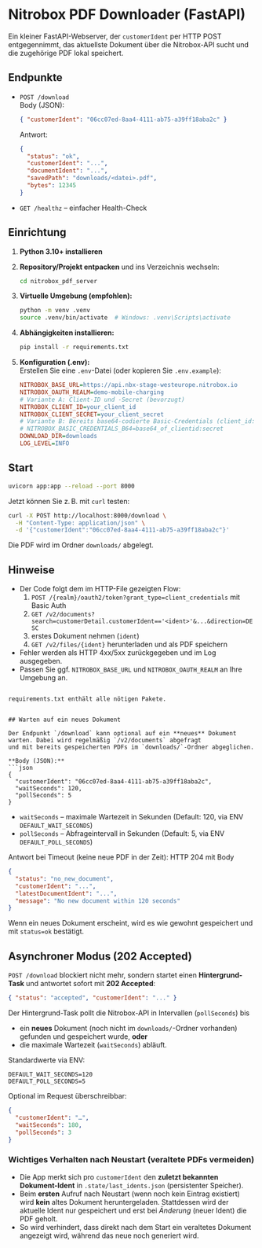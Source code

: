 # Nitrobox PDF Downloader (FastAPI)

Ein kleiner FastAPI-Webserver, der `customerIdent` per HTTP POST entgegennimmt, das aktuellste Dokument über die Nitrobox-API sucht und die zugehörige PDF lokal speichert.

## Endpunkte

- `POST /download`  
  Body (JSON):
  ```json
  { "customerIdent": "06cc07ed-8aa4-4111-ab75-a39ff18aba2c" }
  ```
  Antwort:
  ```json
  {
    "status": "ok",
    "customerIdent": "...",
    "documentIdent": "...",
    "savedPath": "downloads/<datei>.pdf",
    "bytes": 12345
  }
  ```

- `GET /healthz` – einfacher Health-Check

## Einrichtung

1. **Python 3.10+ installieren**

2. **Repository/Projekt entpacken** und ins Verzeichnis wechseln:
   ```bash
   cd nitrobox_pdf_server
   ```

3. **Virtuelle Umgebung (empfohlen):**
   ```bash
   python -m venv .venv
   source .venv/bin/activate  # Windows: .venv\Scripts\activate
   ```

4. **Abhängigkeiten installieren:**
   ```bash
   pip install -r requirements.txt
   ```

5. **Konfiguration (.env):**  
   Erstellen Sie eine `.env`-Datei (oder kopieren Sie `.env.example`):
   ```ini
   NITROBOX_BASE_URL=https://api.nbx-stage-westeurope.nitrobox.io
   NITROBOX_OAUTH_REALM=demo-mobile-charging
   # Variante A: Client-ID und -Secret (bevorzugt)
   NITROBOX_CLIENT_ID=your_client_id
   NITROBOX_CLIENT_SECRET=your_client_secret
   # Variante B: Bereits base64-codierte Basic-Credentials (client_id:client_secret)
   # NITROBOX_BASIC_CREDENTIALS_B64=base64_of_clientid:secret
   DOWNLOAD_DIR=downloads
   LOG_LEVEL=INFO
   ```

## Start

```bash
uvicorn app:app --reload --port 8000
```

Jetzt können Sie z. B. mit `curl` testen:

```bash
curl -X POST http://localhost:8000/download \
  -H "Content-Type: application/json" \
  -d '{"customerIdent":"06cc07ed-8aa4-4111-ab75-a39ff18aba2c"}'
```

Die PDF wird im Ordner `downloads/` abgelegt.

## Hinweise

- Der Code folgt dem im HTTP-File gezeigten Flow:
  1. `POST /{realm}/oauth2/token?grant_type=client_credentials` mit Basic Auth
  2. `GET /v2/documents?search=customerDetail.customerIdent=='<ident>'&...&direction=DESC`
  3. erstes Dokument nehmen (`ident`)
  4. `GET /v2/files/{ident}` herunterladen und als PDF speichern
- Fehler werden als HTTP 4xx/5xx zurückgegeben und im Log ausgegeben.
- Passen Sie ggf. `NITROBOX_BASE_URL` und `NITROBOX_OAUTH_REALM` an Ihre Umgebung an.
```

requirements.txt enthält alle nötigen Pakete.


## Warten auf ein neues Dokument

Der Endpunkt `/download` kann optional auf ein **neues** Dokument warten. Dabei wird regelmäßig `/v2/documents` abgefragt
und mit bereits gespeicherten PDFs im `downloads/`-Ordner abgeglichen.

**Body (JSON):**
```json
{
  "customerIdent": "06cc07ed-8aa4-4111-ab75-a39ff18aba2c",
  "waitSeconds": 120,
  "pollSeconds": 5
}
```
- `waitSeconds` – maximale Wartezeit in Sekunden (Default: 120, via ENV `DEFAULT_WAIT_SECONDS`)
- `pollSeconds` – Abfrageintervall in Sekunden (Default: 5, via ENV `DEFAULT_POLL_SECONDS`)

Antwort bei Timeout (keine neue PDF in der Zeit): HTTP 204 mit Body
```json
{
  "status": "no_new_document",
  "customerIdent": "...",
  "latestDocumentIdent": "...",
  "message": "No new document within 120 seconds"
}
```
Wenn ein neues Dokument erscheint, wird es wie gewohnt gespeichert und mit `status=ok` bestätigt.


## Asynchroner Modus (202 Accepted)

`POST /download` blockiert nicht mehr, sondern startet einen **Hintergrund-Task** und antwortet sofort mit **202 Accepted**:
```json
{ "status": "accepted", "customerIdent": "..." }
```
Der Hintergrund-Task pollt die Nitrobox-API in Intervallen (`pollSeconds`) bis
- ein **neues** Dokument (noch nicht im `downloads/`-Ordner vorhanden) gefunden und gespeichert wurde, **oder**
- die maximale Wartezeit (`waitSeconds`) abläuft.

Standardwerte via ENV:
```
DEFAULT_WAIT_SECONDS=120
DEFAULT_POLL_SECONDS=5
```
Optional im Request überschreibbar:
```json
{
  "customerIdent": "…",
  "waitSeconds": 180,
  "pollSeconds": 3
}
```

### Wichtiges Verhalten nach Neustart (veraltete PDFs vermeiden)
- Die App merkt sich pro `customerIdent` den **zuletzt bekannten Dokument-Ident** in `.state/last_idents.json` (persistenter Speicher).
- Beim **ersten** Aufruf nach Neustart (wenn noch kein Eintrag existiert) wird **kein** altes Dokument heruntergeladen.
  Stattdessen wird der aktuelle Ident nur gespeichert und erst bei *Änderung* (neuer Ident) die PDF geholt.
- So wird verhindert, dass direkt nach dem Start ein veraltetes Dokument angezeigt wird, während das neue noch generiert wird.
